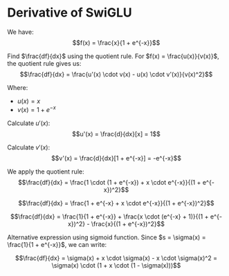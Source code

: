 # Derivative of SwiGLU

We have:
$$f(x) = \frac{x}{1 + e^{-x}}$$

Find $\frac{df}{dx}$ using the quotient rule.
For $f(x) = \frac{u(x)}{v(x)}$, the quotient rule gives us:
$$\frac{df}{dx} = \frac{u'(x) \cdot v(x) - u(x) \cdot v'(x)}{v(x)^2}$$

Where:
- $u(x) = x$
- $v(x) = 1 + e^{-x}$

Calculate $u'(x)$:
$$u'(x) = \frac{d}{dx}[x] = 1$$

Calculate $v'(x)$:
$$v'(x) = \frac{d}{dx}[1 + e^{-x}] = -e^{-x}$$

We apply the quotient rule:
$$\frac{df}{dx} = \frac{1 \cdot (1 + e^{-x}) + x \cdot e^{-x}}{(1 + e^{-x})^2}$$

$$\frac{df}{dx} = \frac{1 + e^{-x} + x \cdot e^{-x}}{(1 + e^{-x})^2}$$

$$\frac{df}{dx} = \frac{1}{1 + e^{-x}} + \frac{x \cdot (e^{-x} + 1)}{(1 + e^{-x})^2} - \frac{x}{(1 + e^{-x})^2}$$

Alternative expression using sigmoid function.
Since $s = \sigma(x) = \frac{1}{1 + e^{-x}}$, we can write:

$$\frac{df}{dx} = \sigma(x) + x \cdot \sigma(x) - x \cdot \sigma(x)^2 = \sigma(x) \cdot (1 + x \cdot (1 - \sigma(x)))$$
